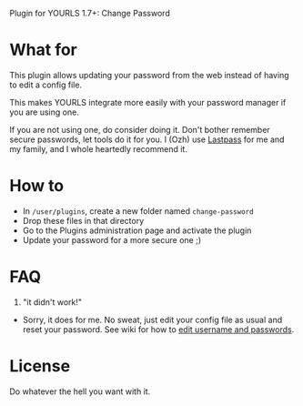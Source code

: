 Plugin for YOURLS 1.7+: Change Password

# What for

This plugin allows updating your password from the web instead of having to edit a config file.

This makes YOURLS integrate more easily with your password manager if you are using one.

If you are not using one, do consider doing it. Don't bother remember secure passwords, let tools do it for you. I (Ozh) use <a href="http://yourls.org/lastpass">Lastpass</a> for me and my family, and I whole heartedly recommend it.


# How to

* In `/user/plugins`, create a new folder named `change-password`
* Drop these files in that directory
* Go to the Plugins administration page and activate the plugin 
* Update your password for a more secure one ;)

# FAQ

1. "it didn't work!"
* Sorry, it does for me. No sweat, just edit your config file as usual and reset your password. See wiki for how to [edit username and passwords](http://yourls.org/userpassword).

# License

Do whatever the hell you want with it.
